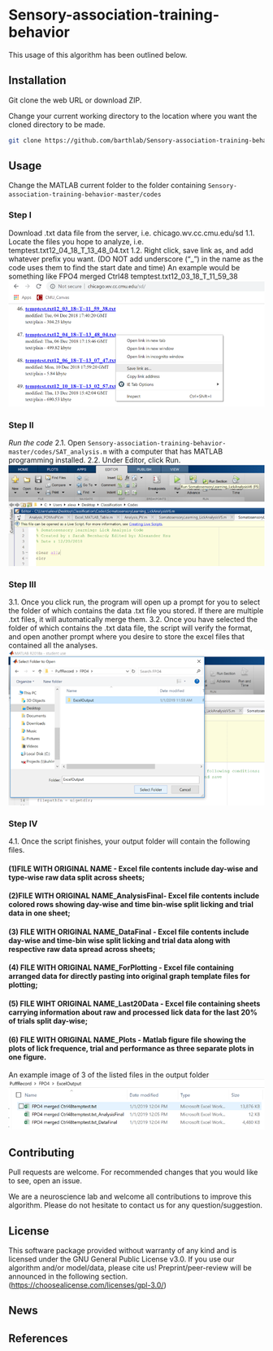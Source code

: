 # Sensory-association-training-behavior

This usage of this algorithm has been outlined below.

## Installation

Git clone the web URL or download ZIP. 

Change your current working directory to the location where you want the cloned directory to be made.

```bash
git clone https://github.com/barthlab/Sensory-association-training-behavior.git
```

## Usage
Change the MATLAB current folder to the folder containing `Sensory-association-training-behavior-master/codes` 

### Step I
Download .txt data file from the server, i.e. chicago.wv.cc.cmu.edu/sd
1.1. Locate the files you hope to analyze, i.e. temptest.txt12_04_18_T_13_48_04.txt
1.2. Right click, save link as, and add whatever prefix you want. (DO NOT add underscore (“_”) in the name as the code uses them to find the start date and time) An example would be something like FPO4 merged Ctrl48 temptest.txt12_03_18_T_11_59_38
![step1](demo/step1.png)

### Step II
*Run the code*
2.1.	Open `Sensory-association-training-behavior-master/codes/SAT_analysis.m` with a computer that has MATLAB programming installed. 
2.2.	Under Editor, click Run.
![step2](demo/step2.png)

### Step III
3.1.	Once you click run, the program will open up a prompt for you to select the folder of which contains the data .txt file you stored. If there are multiple .txt files, it will automatically merge them.
3.2.	Once you have selected the folder of which contains the .txt data file, the script will verify the format, and open another prompt where you desire to store the excel files that contained all the analyses.
![step3](demo/step3.png)

### Step IV
4.1.	Once the script finishes, your output folder will contain the following files. 

#### (1)FILE WITH ORIGINAL NAME - Excel file contents include day-wise and type-wise raw data split across sheets; 
#### (2)FILE WITH ORIGINAL NAME_AnalysisFinal- Excel file contents include colored rows showing day-wise and time bin-wise split licking and trial data in one sheet; 
#### (3) FILE WITH ORIGINAL NAME_DataFinal - Excel file contents include day-wise and time-bin wise split licking and trial data along with respective raw data spread across sheets; 
#### (4) FILE WITH ORIGINAL NAME_ForPlotting - Excel file containing arranged data for directly pasting into original graph template files for plotting; 
#### (5) FILE WIHT ORIGINAL NAME_Last20Data - Excel file containing sheets carrying information about raw and processed lick data for the last 20% of trials split day-wise; 
#### (6) FILE WITH ORIGINAL NAME_Plots - Matlab figure file showing the plots of lick frequence, trial and performance as three separate plots in one figure.

An example image of 3 of the listed files in the output folder
![step4](demo/step4.png)


## Contributing

Pull requests are welcome. For recommended changes that you would like to see, open an issue.

We are a neuroscience lab and welcome all contributions to improve this algorithm. Please do not hesitate to contact us for any question/suggestion.

## License

This software package provided without warranty of any kind and is licensed under the GNU General Public License v3.0. 
If you use our algorithm and/or model/data, please cite us! Preprint/peer-review will be announced in the following section. (https://choosealicense.com/licenses/gpl-3.0/)

## News


## References


